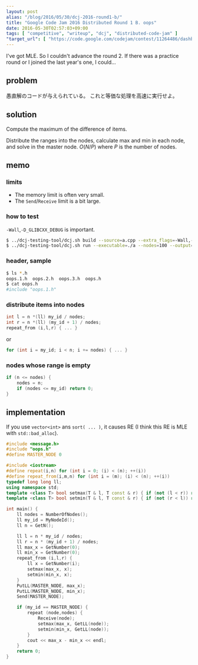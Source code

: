 ```yaml
---
layout: post
alias: "/blog/2016/05/30/dcj-2016-round1-b/"
title: "Google Code Jam 2016 Distributed Round 1 B. oops"
date: 2016-05-30T02:57:03+09:00
tags: [ "competitive", "writeup", "dcj", "distributed-code-jam" ]
"target_url": [ "https://code.google.com/codejam/contest/11264486/dashboard#s=p1" ]
---
```


I've got MLE.
So I couldn't advance the round 2. If there was a practice round or I joined the last year's one, I could...

## problem

愚直解のコードが与えられている。
これと等価な処理を高速に実行せよ。

## solution

Compute the maximum of the difference of items.

Distribute the ranges into the nodes, calculate max and min in each node, and solve in the master node. $O(N / P)$ where $P$ is the number of nodes.

## memo

### limits

-   The memory limit is often very small.
-   The `Send`/`Receive` limit is a bit large.

### how to test

`-Wall`,`-D_GLIBCXX_DEBUG` is important.

``` sh
$ ../dcj-testing-tool/dcj.sh build --source=a.cpp --extra_flags=-Wall,-D_GLIBCXX_DEBUG
$ ../dcj-testing-tool/dcj.sh run --executable=./a --nodes=100 --output=all
```

### header, sample

``` sh
$ ls *.h
oops.1.h  oops.2.h  oops.3.h  oops.h
$ cat oops.h
#include "oops.1.h"
```

### distribute items into nodes

``` c++
int l = n *(ll) my_id / nodes;
int r = n *(ll) (my_id + 1) / nodes;
repeat_from (i,l,r) { ... }
```

or

``` c++
for (int i = my_id; i < n; i += nodes) { ... }
```

### nodes whose range is empty

``` c++
if (n <= nodes) {
    nodes = n;
    if (nodes <= my_id) return 0;
}
```

## implementation

If you use `vector<int>` ans `sort( ... )`, it causes RE (I think this RE is MLE with `std::bad_alloc`).

``` c++
#include <message.h>
#include "oops.h"
#define MASTER_NODE 0

#include <iostream>
#define repeat(i,n) for (int i = 0; (i) < (n); ++(i))
#define repeat_from(i,m,n) for (int i = (m); (i) < (n); ++(i))
typedef long long ll;
using namespace std;
template <class T> bool setmax(T & l, T const & r) { if (not (l < r)) return false; l = r; return true; }
template <class T> bool setmin(T & l, T const & r) { if (not (r < l)) return false; l = r; return true; }

int main() {
    ll nodes = NumberOfNodes();
    ll my_id = MyNodeId();
    ll n = GetN();

    ll l = n * my_id / nodes;
    ll r = n * (my_id + 1) / nodes;
    ll max_x = GetNumber(0);
    ll min_x = GetNumber(0);
    repeat_from (i,l,r) {
        ll x = GetNumber(i);
        setmax(max_x, x);
        setmin(min_x, x);
    }
    PutLL(MASTER_NODE, max_x);
    PutLL(MASTER_NODE, min_x);
    Send(MASTER_NODE);

    if (my_id == MASTER_NODE) {
        repeat (node,nodes) {
            Receive(node);
            setmax(max_x, GetLL(node));
            setmin(min_x, GetLL(node));
        }
        cout << max_x - min_x << endl;
    }
    return 0;
}
```

